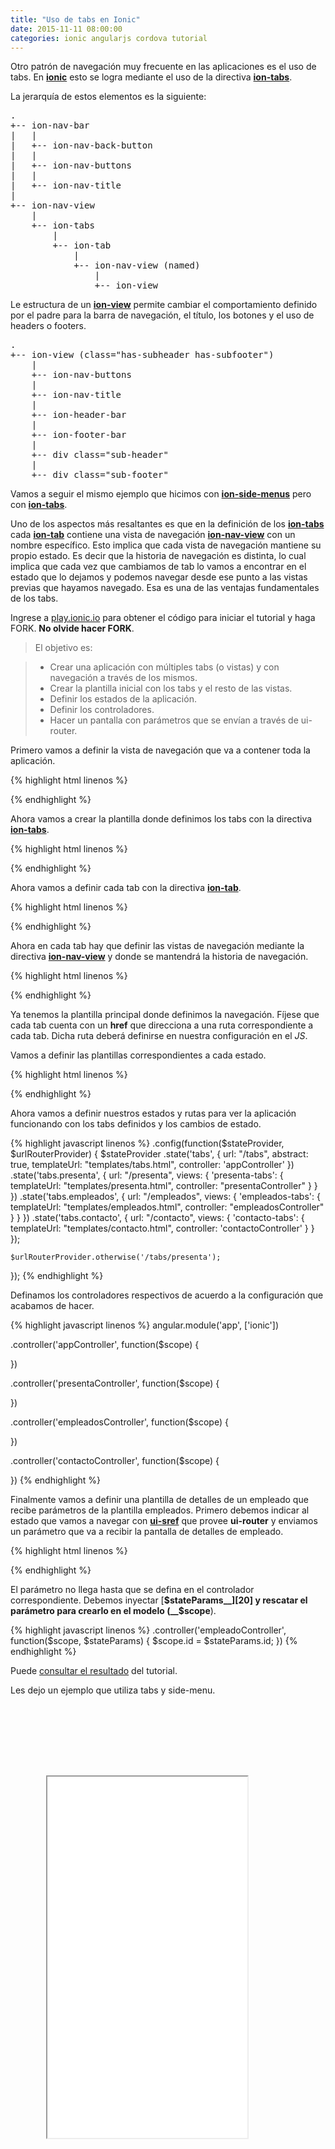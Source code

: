 ```yaml
---
title: "Uso de tabs en Ionic"
date: 2015-11-11 08:00:00
categories: ionic angularjs cordova tutorial
---
```


Otro patrón de navegación muy frecuente en las aplicaciones es el uso de tabs. En [__ionic__][4] esto se logra mediante el uso de la directiva [__ion-tabs__][3]. 

La jerarquía de estos elementos es la siguiente:

<pre>
.
+-- ion-nav-bar
|   |
|   +-- ion-nav-back-button
|   |
|   +-- ion-nav-buttons
|   |
|   +-- ion-nav-title
|
+-- ion-nav-view
    |
    +-- ion-tabs
        |
        +-- ion-tab
            |
            +-- ion-nav-view (named)
                |
                +-- ion-view
</pre>

Le estructura de un [__ion-view__][6] permite cambiar el comportamiento definido por el padre para la barra de navegación, el título, los botones y el uso de headers o footers.

<pre>
.
+-- ion-view (class="has-subheader has-subfooter")
    |
    +-- ion-nav-buttons
    |
    +-- ion-nav-title
    |
    +-- ion-header-bar
    |
    +-- ion-footer-bar
    |
    +-- div class="sub-header"
    |
    +-- div class="sub-footer"
</pre>

Vamos a seguir el mismo ejemplo que hicimos con [__ion-side-menus__][5] pero con [__ion-tabs__][3].

Uno de los aspectos más resaltantes es que en la definición de los [__ion-tabs__][3] cada [__ion-tab__][7] contiene una vista de navegación [__ion-nav-view__][8] con un nombre específico. Esto implica que cada vista de navegación mantiene su propio estado. Es decir que la historia de navegación es distinta, lo cual implica que cada vez que cambiamos de tab lo vamos a encontrar en el estado que lo dejamos y podemos navegar desde ese punto a las vistas previas que hayamos navegado. Esa es una de las ventajas fundamentales de los tabs.

Ingrese a [play.ionic.io][1] para obtener el código para iniciar el tutorial y haga FORK. __No olvide hacer FORK__.

  > El objetivo es:

  > - Crear una aplicación con múltiples tabs (o vistas) y con navegación a través de los mismos.
  > - Crear la plantilla inicial con los tabs y el resto de las vistas.
  > - Definir los estados de la aplicación.
  > - Definir los controladores.
  > - Hacer un pantalla con parámetros que se envían a través de ui-router.

Primero vamos a definir la vista de navegación que va a contener toda la aplicación.

{% highlight html linenos %}
<body ng-app="app">
<ion-nav-view>
</ion-nav-view>
{% endhighlight %}

Ahora vamos a crear la plantilla donde definimos los tabs con la directiva [__ion-tabs__][3].

{% highlight html linenos %}
<script id="templates/tabs.html" type="text/ng-template">
  <ion-tabs class="tabs-assertive tabs-icon-top">

  </ion-tabs>
</script>
{% endhighlight %}

Ahora vamos a definir cada tab con la directiva [__ion-tab__][7].

{% highlight html linenos %}
<script id="templates/tabs.html" type="text/ng-template">
  <ion-tabs class="tabs-assertive tabs-icon-top">
    <ion-tab title="Presentación" href="#/tabs/presenta" icon="ion-monitor">

    </ion-tab>
    <ion-tab title="Empleados" href="#/tabs/empleados" icon="ion-person-stalker">

    </ion-tab>
    <ion-tab title="Contacto" href="#/tabs/contacto" icon="ion-location">

    </ion-tab>
  </ion-tabs>
</script>
{% endhighlight %}

Ahora en cada tab hay que definir las vistas de navegación mediante la directiva [__ion-nav-view__][8] y donde se mantendrá la historia de navegación.

{% highlight html linenos %}
<script id="templates/tabs.html" type="text/ng-template">
  <ion-tabs class="tabs-assertive tabs-icon-top">
    <ion-tab title="Presentación" href="#/tabs/presenta" icon="ion-monitor">
      <ion-nav-view name="presenta-tabs">
      </ion-nav-view>
    </ion-tab>
    <ion-tab title="Empleados" href="#/tabs/empleados" icon="ion-person-stalker">
      <ion-nav-view name="empleados-tabs">
      </ion-nav-view>
    </ion-tab>
    <ion-tab title="Contacto" href="#/tabs/contacto" icon="ion-location">
      <ion-nav-view name="contacto-tabs">
      </ion-nav-view>
    </ion-tab>
  </ion-tabs>
</script>
{% endhighlight %}

Ya tenemos la plantilla principal donde definimos la navegación. Fíjese que cada tab cuenta con un __href__ que direcciona a una ruta correspondiente a cada tab. Dicha ruta deberá definirse en nuestra configuración en el *JS*.

Vamos a definir las plantillas correspondientes a cada estado.

{% highlight html linenos %}
<script id="templates/presenta.html" type="text/ng-template">
  <ion-view view-title="Presentación">
    <ion-content>
      <h1>Aquí presentamos</h1>
    </ion-content>
  </ion-view>
</script>

<script id="templates/empleados.html" type="text/ng-template">
  <ion-view view-title="Empleados">
    <ion-content>
      <ion-list>
        <ion-item>
          Empleado del mes
        </ion-item>
        <ion-item>
          Otro empleado
        </ion-item>
      </ion-list>
    </ion-content>
  </ion-view>
</script>

<script id="templates/contacto.html" type="text/ng-template">
  <ion-view view-title="Contacto">
    <ion-content>
      <h1>Contacto</h1>
    </ion-content>
  </ion-view>
</script>
{% endhighlight %}

Ahora vamos a definir nuestros estados y rutas para ver la aplicación funcionando con los tabs definidos y los cambios de estado.

{% highlight javascript linenos %}
.config(function($stateProvider, $urlRouterProvider) {
  $stateProvider
    .state('tabs', {
      url: "/tabs",
      abstract: true,
      templateUrl: "templates/tabs.html",
      controller: 'appController'
    })
    .state('tabs.presenta', {
      url: "/presenta",
      views: {
        'presenta-tabs': {
          templateUrl: "templates/presenta.html",
          controller: "presentaController"
        }
      }
    })
    .state('tabs.empleados', {
      url: "/empleados",
      views: {
        'empleados-tabs': {
          templateUrl: "templates/empleados.html",
          controller: "empleadosController"
        }
      }
    })
    .state('tabs.contacto', {
      url: "/contacto",
      views: {
        'contacto-tabs': {
          templateUrl: "templates/contacto.html",
          controller: 'contactoController'
        }
      }
    });
    
    $urlRouterProvider.otherwise('/tabs/presenta');
});
{% endhighlight %}

Definamos los controladores respectivos de acuerdo a la configuración que acabamos de hacer.

{% highlight javascript linenos %}
angular.module('app', ['ionic'])

.controller('appController', function($scope) {

})  

.controller('presentaController', function($scope) {

})

.controller('empleadosController', function($scope) {

})

.controller('contactoController', function($scope) {

})
{% endhighlight %}

Finalmente vamos a definir una plantilla de detalles de un empleado que recibe parámetros de la plantilla empleados.
Primero debemos indicar al estado que vamos a navegar con [__ui-sref__][19] que provee __ui-router__ y enviamos un parámetro que va a recibir la pantalla de detalles de empleado. 

{% highlight html linenos %}
<script id="templates/empleados.html" type="text/ng-template">
  <ion-view view-title="Empleados">
    <ion-content>
      <ion-list>
        <ion-item ui-sref="tabs.empleado({id:1})">
          Empleado del mes
        </ion-item>
        <ion-item ui-sref="tabs.empleado({id:2})">
          Otro empleado
        </ion-item>
      </ion-list>
    </ion-content>
  </ion-view>
</script>

<script id="templates/empleado.html" type="text/ng-template">
  <ion-view view-title="Empleado">
    <ion-content>
      <h1>Empleado {{id}}</h1>
    </ion-content>
  </ion-view>
</script>
{% endhighlight %}

El parámetro no llega hasta que se defina en el controlador correspondiente. Debemos inyectar [__$stateParams__][20] y rescatar el parámetro para crearlo en el modelo (__$scope__).

{% highlight javascript linenos %}
.controller('empleadoController', function($scope, $stateParams) {
  $scope.id = $stateParams.id;
})
{% endhighlight %}

Puede [consultar el resultado][2] del tutorial.

Les dejo un ejemplo que utiliza tabs y side-menu.

<style>
.phone {
  position: relative;
  z-index: 1;
  width: 380px;
  height: 810px;
  background: url("/assets/img/phone.png") no-repeat right top;
  margin-left: 20px;
}
.embed_iframe {
  position: absolute;
  width: 320px !important;
  height: 578px;
  top: 114px;
  left: 37px;
}
</style>
<div>
  <div class="phone">
  <iframe height='578' scrolling='no' src='//codepen.io/aaramirez/embed/ojQOMO/?height=578&theme-id=20842&default-tab=result' frameborder='1px' allowtransparency='true' allowfullscreen='true' style="width: 100%; overflow: hidden;" class="embed_iframe">See the Pen <a href='http://codepen.io/aaramirez/pen/ojQOMO/'>Uso de menú lateral y tabs</a> by Alexander A. Ramírez M. (<a href='http://codepen.io/aaramirez'>@aaramirez</a>) on <a href='http://codepen.io'>CodePen</a>.
</iframe>
  </div>
</div>
<script async src="//assets.codepen.io/assets/embed/ei.js"></script>



[1]: http://play.ionic.io/app/528e2a0aa18f "Inicio del tutorial"
[2]: http://play.ionic.io/app/6efe2433bb02 "Resultado del tutorial"
[3]: http://ionicframework.com/docs/api/directive/ionTabs/ "ion-tabs"
[4]: http://ionicframework.com "ionic Framework"
[5]: http://ionicframework.com/docs/api/directive/ionSideMenus/ "ion-side-menus"
[6]: http://ionicframework.com/docs/api/directive/ionView/ "ion-view"
[7]: http://ionicframework.com/docs/api/directive/ionTab/ "ion-tab"
[8]: http://ionicframework.com/docs/api/directive/ionNavView/ "ion-nav-view"

[18]: http://angular-ui.github.io/ui-router/site/#/api/ui.router.router.$urlRouterProvider "$urlRouterProvider"
[19]: http://angular-ui.github.io/ui-router/site/#/api/ui.router.state.directive:ui-sref "ui-sref"
[20]: https://github.com/angular-ui/ui-router/wiki/URL-Routing#stateparams-service "$stateParams"